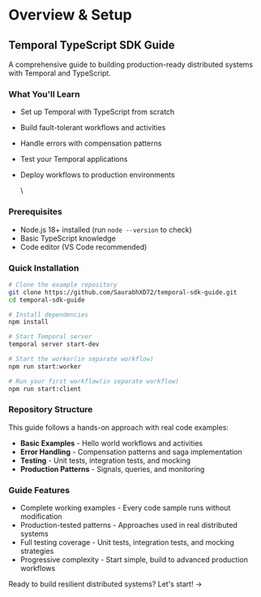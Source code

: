 # Overview & Setup

## Temporal TypeScript SDK Guide <a href="#temporal-typescript-sdk-guide" id="temporal-typescript-sdk-guide"></a>

A comprehensive guide to building production-ready distributed systems with Temporal and TypeScript.

### What You'll Learn <a href="#what-youll-learn" id="what-youll-learn"></a>

* Set up Temporal with TypeScript from scratch
* Build fault-tolerant workflows and activities
* Handle errors with compensation patterns
* Test your Temporal applications
*   Deploy workflows to production environments

    \


### Prerequisites <a href="#prerequisites" id="prerequisites"></a>

* Node.js 18+ installed (run `node --version` to check)
* Basic TypeScript knowledge
* Code editor (VS Code recommended)

### Quick Installation <a href="#quick-installation" id="quick-installation"></a>

```bash
# Clone the example repository
git clone https://github.com/SaurabhXD72/temporal-sdk-guide.git
cd temporal-sdk-guide

# Install dependencies
npm install

# Start Temporal server
temporal server start-dev

# Start the worker(in separate workflow)
npm run start:worker

# Run your first workflow(in separate workflow)
npm run start:client

```

### Repository Structure <a href="#repository-structure" id="repository-structure"></a>

This guide follows a hands-on approach with real code examples:

* **Basic Examples** - Hello world workflows and activities
* **Error Handling** - Compensation patterns and saga implementation
* **Testing** - Unit tests, integration tests, and mocking
* **Production Patterns** - Signals, queries, and monitoring

### Guide Features <a href="#what-makes-this-guide-different" id="what-makes-this-guide-different"></a>

* Complete working examples - Every code sample runs without modification
* Production-tested patterns - Approaches used in real distributed systems
* Full testing coverage - Unit tests, integration tests, and mocking strategies
* Progressive complexity - Start simple, build to advanced production workflows

Ready to build resilient distributed systems? Let's start! ->

